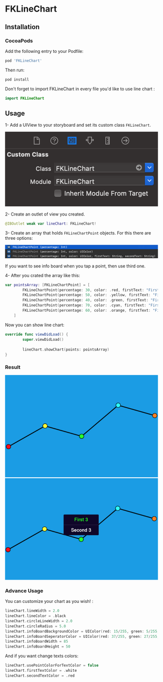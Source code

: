 # FKLineChart

## Installation

### CocoaPods

Add the following entry to your Podfile:

```rb
pod 'FKLineChart'
```

Then run:

```rb
pod install
```

Don't forget to import FKLineChart in every file you'd like to use line chart :

```swift
import FKLineChart
```

## Usage

1- Add a UIView to your storyboard and set its custom class `FKLineChart`.

<img src="https://github.com/Furkankurnaz/FKLineChart/blob/master/usageImages/1.png"/>

2- Create an outlet of view you created.

```swift
@IBOutlet weak var lineChart: FKLineChart!
```

3- Create an array that holds `FKLineChartPoint` objects. For this there are three options:

<img src="https://github.com/Furkankurnaz/FKLineChart/blob/master/usageImages/2.png"/>

If you want to see info board when you tap a point, then use third one.

4- After you crated the array like this: 

```swift
var pointsArray: [FKLineChartPoint] = [
        FKLineChartPoint(percentage: 30, color: .red, firstText: "First 1", secondText: "Second 1"),
        FKLineChartPoint(percentage: 50, color: .yellow, firstText: "First 2", secondText: "Second 2"),
        FKLineChartPoint(percentage: 40, color: .green, firstText: "First 3", secondText: "Second 3"),
        FKLineChartPoint(percentage: 70, color: .cyan, firstText: "First 4", secondText: "Second 4"),
        FKLineChartPoint(percentage: 60, color: .orange, firstText: "First 5", secondText: "Second 5"),
    ]
```

Now you can show line chart:

```swift
override func viewDidLoad() {
        super.viewDidLoad()
        
        lineChart.showChart(points: pointsArray)
}
```

### Result

<img src="https://github.com/Furkankurnaz/FKLineChart/blob/master/usageImages/3.png"/>

<img src="https://github.com/Furkankurnaz/FKLineChart/blob/master/usageImages/4.png"/>

### Advance Usage

You can customize your chart as you wish! :

```swift
lineChart.lineWidth = 2.0
lineChart.lineColor = .black
lineChart.circleLineWidth = 2.0
lineChart.circleRadius = 5.0
lineChart.infoBoardBackgroundColor = UIColor(red: 15/255, green: 5/255, blue: 42/255, alpha: 1)
lineChart.infoBoardSeperatorColor = UIColor(red: 37/255, green: 27/255, blue: 63/255, alpha: 1)
lineChart.infoBoardWidth = 85
lineChart.infoBoardHeight = 50
```

And if you want change texts colors:

```swift
lineChart.usePointColorForTextColor = false
lineChart.firstTextColor = .white
lineChart.secondTextColor = .red
```
